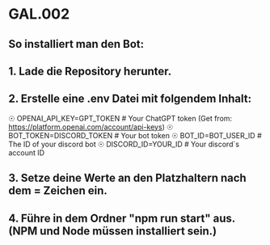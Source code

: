 # GAL.002
 
## So installiert man den Bot:

## 1. Lade die Repository herunter.
## 2. Erstelle eine .env Datei mit folgendem Inhalt:
   ☉ OPENAI_API_KEY=GPT_TOKEN # Your ChatGPT token (Get from: https://platform.openai.com/account/api-keys)
   ☉ BOT_TOKEN=DISCORD_TOKEN # Your bot token
   ☉ BOT_ID=BOT_USER_ID # The ID of your discord bot
   ☉ DISCORD_ID=YOUR_ID # Your discord`s account ID
## 3. Setze deine Werte an den Platzhaltern nach dem = Zeichen ein.
## 4. Führe in dem Ordner "npm run start" aus. (NPM und Node müssen installiert sein.)